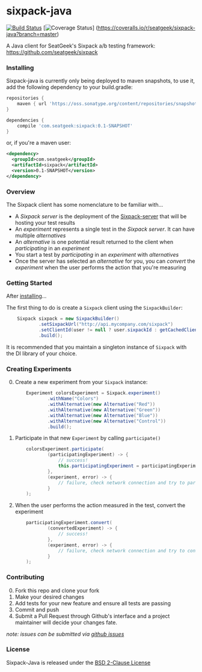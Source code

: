 # sixpack-java

[![Build Status](https://travis-ci.org/seatgeek/sixpack-java.svg?branch=master)](https://travis-ci.org/seatgeek/sixpack-java) [![Coverage Status](https://coveralls.io/repos/seatgeek/sixpack-java/badge.svg?branch=master)] (https://coveralls.io/r/seatgeek/sixpack-java?branch=master)

A Java client for SeatGeek's Sixpack a/b testing framework: https://github.com/seatgeek/sixpack

### Installing

Sixpack-java is currently only being deployed to maven snapshots, to use it, add the following dependency to your build.gradle:

```groovy
repositories {
    maven { url 'https://oss.sonatype.org/content/repositories/snapshots' }
}

dependencies {
    compile 'com.seatgeek:sixpack:0.1-SNAPSHOT'
}
```

or, if you're a maven user:

```xml
<dependency>
  <groupId>com.seatgeek</groupId>
  <artifactId>sixpack</artifactId>
  <version>0.1-SNAPSHOT</version>
</dependency>
```

### Overview

The Sixpack client has some nomenclature to be familiar with...

- A _Sixpack server_ is the deployment of the [Sixpack-server](https://github.com/seatgeek/sixpack)
    that will be hosting your test results
- An _experiment_ represents a single test in the _Sixpack server_. It can have multiple _alternatives_
- An _alternative_ is one potential result returned to the client when _participating_ in an _experiment_
- You start a test by _participating_ in an _experiment_ with _alternatives_
- Once the server has selected an _alternative_ for you, you can _convert_ the _experiment_ when the user
    performs the action that you're measuring

### Getting Started

After [installing](#installing)...

The first thing to do is create a `Sixpack` client using the `SixpackBuilder`:

```java
    Sixpack sixpack = new SixpackBuilder()
            .setSixpackUrl("http://api.mycompany.com/sixpack")
            .setClientId(user != null ? user.sixpackId : getCachedClientId())
            .build();
```

It is recommended that you maintain a singleton instance of `Sixpack` with the DI library of your choice.

### Creating Experiments

0. Create a new experiment from your `Sixpack` instance:

    ```java
        Experiment colorsExperiment = Sixpack.experiment()
                .withName("Colors")
                .withAlternative(new Alternative("Red"))
                .withAlternative(new Alternative("Green"))
                .withAlternative(new Alternative("Blue"))
                .withAlternative(new Alternative("Control"))
                .build();
    ```
0. Participate in that new `Experiment` by calling `participate()`

    ```java
        colorsExperiment.participate(
                (participatingExperiment) -> {
                    // success!
                    this.participatingExperiment = participatingExperiment;
                },
                (experiment, error) -> {
                    // failure, check network connection and try to participate again or fallback to a default
                }
        );
    ```
0. When the user performs the action measured in the test, convert the experiment

    ```java
        participatingExperiment.convert(
                (convertedExperiment) -> {
                    // success!
                },
                (experiment, error) -> {
                    // failure, check network connection and try to convert again
                }
        );
    ```

### Contributing

0. Fork this repo and clone your fork
0. Make your desired changes
0. Add tests for your new feature and ensure all tests are passing
0. Commit and push
0. Submit a Pull Request through Github's interface and a project maintainer will decide your changes
    fate.

_note: issues can be submitted via [github issues](https://github.com/seatgeek/sixpack-java/issues/new)_

### License

Sixpack-Java is released under the [BSD 2-Clause License](http://opensource.org/licenses/BSD-2-Clause)
